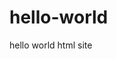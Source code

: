 # hello-world
hello world html site
<!-- ## SHOUTOUT TO IMAGE AUTHORS
Photo by <a href="https://unsplash.com/@robertlukeman?utm_source=unsplash&utm_medium=referral&utm_content=creditCopyText">Robert Lukeman</a> on <a href="https://unsplash.com/s/photos/iceland?utm_source=unsplash&utm_medium=referral&utm_content=creditCopyText">Unsplash</a>

Photo by <a href="https://unsplash.com/@kmitchhodge?utm_source=unsplash&utm_medium=referral&utm_content=creditCopyText">K. Mitch Hodge</a> on <a href="https://unsplash.com/s/photos/giant%27s-causeway?utm_source=unsplash&utm_medium=referral&utm_content=creditCopyText">Unsplash</a>
  
Photo by <a href="https://unsplash.com/@pabloheimplatz?utm_source=unsplash&utm_medium=referral&utm_content=creditCopyText">Pablo Heimplatz</a> on <a href="https://unsplash.com/s/photos/marble-caves.?utm_source=unsplash&utm_medium=referral&utm_content=creditCopyText">Unsplash</a>
  


   -->